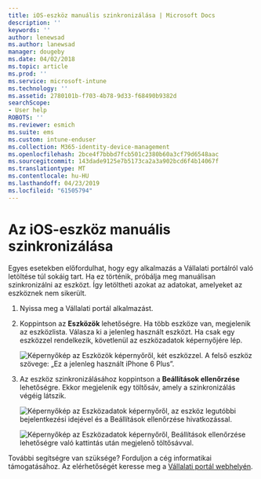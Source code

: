 ```yaml
---
title: iOS-eszköz manuális szinkronizálása | Microsoft Docs
description: ''
keywords: ''
author: lenewsad
ms.author: lanewsad
manager: dougeby
ms.date: 04/02/2018
ms.topic: article
ms.prod: ''
ms.service: microsoft-intune
ms.technology: ''
ms.assetid: 2780101b-f703-4b78-9d33-f68490b9382d
searchScope:
- User help
ROBOTS: ''
ms.reviewer: esmich
ms.suite: ems
ms.custom: intune-enduser
ms.collection: M365-identity-device-management
ms.openlocfilehash: 2bce4f7bbbd7fcb501c2380b60a3cf79d6548aac
ms.sourcegitcommit: 143dade9125e7b5173ca2a3a902bcd6f4b14067f
ms.translationtype: MT
ms.contentlocale: hu-HU
ms.lasthandoff: 04/23/2019
ms.locfileid: "61505794"
---
```

# <a name="sync-your-ios-device-manually"></a>Az iOS-eszköz manuális szinkronizálása

Egyes esetekben előfordulhat, hogy egy alkalmazás a Vállalati portálról való letöltése túl sokáig tart. Ha ez történik, próbálja meg manuálisan szinkronizálni az eszközt. Így letöltheti azokat az adatokat, amelyeket az eszköznek nem sikerült.

1. Nyissa meg a Vállalati portál alkalmazást.

2. Koppintson az **Eszközök** lehetőségre. Ha több eszköze van, megjelenik az eszközlista. Válasza ki a jelenleg használt eszközt. Ha csak egy eszközzel rendelkezik, követlenül az eszközadatok képernyőjére lép.

    ![Képernyőkép az Eszközök képernyőről, két eszközzel. A felső eszköz szövege: „Ez a jelenleg használt iPhone 6 Plus”.](/intune-user-help/media/ios_sync_1_CP_after_1804.png)

3. Az eszköz szinkronizálásához koppintson a **Beállítások ellenőrzése** lehetőségre. Ekkor megjelenik egy töltősáv, amely a szinkronizálás végéig látszik.

    ![Képernyőkép az Eszközadatok képernyőről, az eszköz legutóbbi bejelentkezési idejével és a Beállítások ellenőrzése hivatkozással.](/intune-user-help/media/ios_sync_2_CP_after_1804.png)  

   ![Képernyőkép az Eszközadatok képernyőről, Beállítások ellenőrzése lehetőségre való kattintás után megjelenő töltősávval.](/intune-user-help/media/ios_sync_3_CP-after_1804.png)

További segítségre van szüksége? Forduljon a cég informatikai támogatásához. Az elérhetőségét keresse meg a [Vállalati portál webhelyén](https://go.microsoft.com/fwlink/?linkid=2010980).

